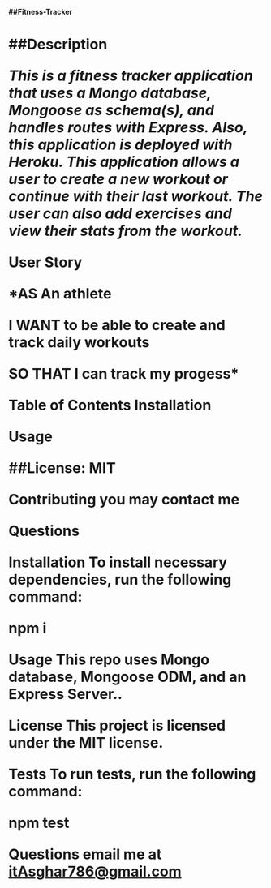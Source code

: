 **##Fitness-Tracker<h1>**

  
##Description

*This is a fitness tracker application that uses a Mongo database, Mongoose as  schema(s), and handles routes with Express. Also, this application is deployed with Heroku. This application allows a user to create a new workout or continue with their last workout. The user can also add exercises and view their stats from the workout.*

**User Story**

*AS An athlete

I WANT to be able to create and track daily workouts

SO THAT I can track my progess*

Table of Contents
Installation

Usage

##License: MIT

Contributing
you may contact me



Questions

Installation
To install necessary dependencies, run the following command:


npm i

Usage
This repo uses Mongo database, Mongoose ODM, and an Express Server..

License
This project is licensed under the MIT license.


Tests
To run tests, run the following command:


npm test

**Questions  email me at itAsghar786@gmail.com**